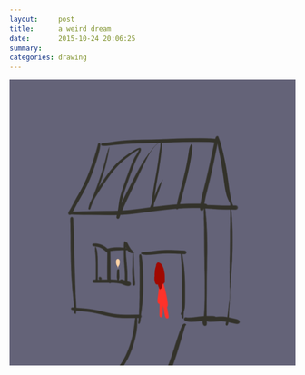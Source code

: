 ```yaml
---
layout:     post
title:      a weird dream
date:       2015-10-24 20:06:25
summary:    
categories: drawing
---
```

![a weird dream](/images/diary/a-weird-dream.png "reimagined version")

